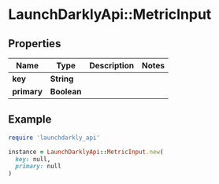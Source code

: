 # LaunchDarklyApi::MetricInput

## Properties

| Name | Type | Description | Notes |
| ---- | ---- | ----------- | ----- |
| **key** | **String** |  |  |
| **primary** | **Boolean** |  |  |

## Example

```ruby
require 'launchdarkly_api'

instance = LaunchDarklyApi::MetricInput.new(
  key: null,
  primary: null
)
```

